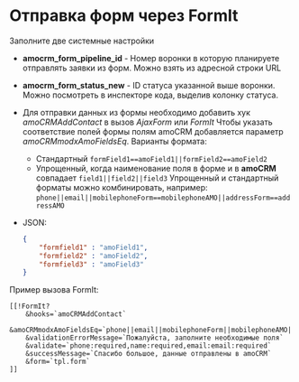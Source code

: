# Отправка форм через FormIt

Заполните две системные настройки

* **amocrm_form_pipeline_id** - Номер воронки в которую планируете отправлять заявки из форм. Можно взять из адресной строки URL
* **amocrm_form_status_new** - ID статуса указанной выше воронки.  Можно посмотреть в инспекторе кода, выделив колонку статуса.
* Для отправки данных из формы необходимо добавить хук _amoCRMAddContact_ в вызов _AjaxForm_ или _FormIt_
Чтобы указать соответствие полей формы полям amoCRM добавляется параметр _amoCRMmodxAmoFieldsEq_.
    Варианты формата:
    * Стандартный `formField1==amoField1||formField2==amoField2`
    * Упрощенный, когда наименование поля в форме и в **amoCRM** совпадает `field1||field2||field3`
    Упрощенный и стандартный форматы можно комбинировать, например: `phone||email||mobilephoneForm==mobilephoneAMO||addressForm==addressAMO`
* JSON:

    ```json
    {
        "formfield1" : "amoField1",
        "formfield2" : "amoField2",
        "formfield3" : "amoField3"
    }
    ```

Пример вызова FormIt:

```modx
[[!FormIt?
    &hooks=`amoCRMAddContact`
    &amoCRMmodxAmoFieldsEq=`phone||email||mobilephoneForm||mobilephoneAMO||addressForm==addressAMO`
    &validationErrorMessage=`Пожалуйста, заполните необходимые поля`
    &validate=`phone:required,name:required,email:email:required`
    &successMessage=`Спасибо большое, данные отправлены в amoCRM`
    &form=`tpl.form`
]]
```
